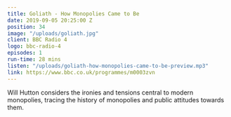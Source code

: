```yaml
---
title: Goliath - How Monopolies Came to Be
date: 2019-09-05 20:25:00 Z
position: 34
image: "/uploads/goliath.jpg"
client: BBC Radio 4
logo: bbc-radio-4
episodes: 1
run-time: 28 mins
listen: "/uploads/goliath-how-monopolies-came-to-be-preview.mp3"
link: https://www.bbc.co.uk/programmes/m0003zvn
---
```


Will Hutton considers the ironies and tensions central to modern monopolies, tracing the history of monopolies and public attitudes towards them.